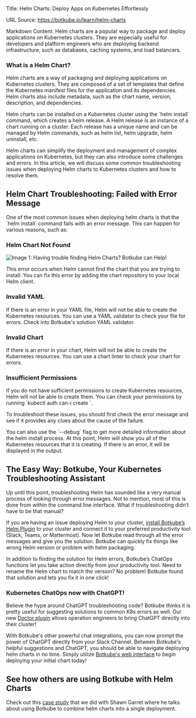 Title: Helm Charts: Deploy Apps on Kubernetes Effortlessly

URL Source: https://botkube.io/learn/helm-charts

Markdown Content:
Helm charts are a popular way to package and deploy applications on Kubernetes clusters. They are especially useful for developers and platform engineers who are deploying backend infrastructure, such as databases, caching systems, and load balancers.

### What is a Helm Chart?

Helm charts are a way of packaging and deploying applications on Kubernetes clusters. They are composed of a set of templates that define the Kubernetes manifest files for the application and its dependencies. Helm charts also include metadata, such as the chart name, version, description, and dependencies.

Helm charts can be installed on a Kubernetes cluster using the \`helm install\` command, which creates a helm release. A Helm release is an instance of a chart running on a cluster. Each release has a unique name and can be managed by Helm commands, such as helm list, helm upgrade, helm uninstall, etc.

Helm charts can simplify the deployment and management of complex applications on Kubernetes, but they can also introduce some challenges and errors. In this article, we will discuss some common troubleshooting issues when deploying Helm charts to Kubernetes clusters and how to resolve them.

**Helm Chart Troubleshooting: Failed with Error Message**
---------------------------------------------------------

One of the most common issues when deploying helm charts is that the \`helm install\` command fails with an error message. This can happen for various reasons, such as:

### **Helm Chart Not Found**

![Image 1: Having trouble finding Helm Charts? Botkube can Help!](https://assets-global.website-files.com/634fabb21508d6c9db9bc46f/64cd5fcfd7459365e603ef62_i6ThaPEWqaHz_8NN_9-oU7occjK6iNuOEiGAfDU1M9KgKCvXCBheOidD7bf262iNmcWW8Noma9zeuC_9cW3gp537myDP9QZCVNfluCU372ZmhkHnKwN6oQsCcGCIzXwRD0cOalluClSC0ONyOUPoqtc.png)

This error occurs when Helm cannot find the chart that you are trying to install. You can fix this error by adding the chart repository to your local Helm client.

### **Invalid YAML**

If there is an error in your YAML file, Helm will not be able to create the Kubernetes resources. You can use a YAML validator to check your file for errors. Check into Botkube's solution YAML validator.

### **Invalid Chart**

If there is an error in your chart, Helm will not be able to create the Kubernetes resources. You can use a chart linter to check your chart for errors.

### **Insufficient Permissions**

If you do not have sufficient permissions to create Kubernetes resources, Helm will not be able to create them. You can check your permissions by running \`kubectl auth can-i create <resource>\`.

To troubleshoot these issues, you should first check the error message and see if it provides any clues about the cause of the failure.

You can also use the \`--debug\` flag to get more detailed information about the helm install process. At this point, Helm will show you all of the Kubernetes resources that it is creating. If there is an error, it will be displayed in the output.

**The Easy Way: Botkube, Your Kubernetes Troubleshooting Assistant**
--------------------------------------------------------------------

Up until this point, troubleshooting Helm has sounded like a very manual process of looking through error messages. Not to mention, most of this is done from within the command line interface. What if troubleshooting didn’t have to be that manual?

If you are having an issue deploying Helm to your cluster, [install Botkube’s Helm Plugin](https://botkube.io/integration/helm) to your cluster and connect it to your preferred productivity tool (Slack, Teams, or Mattermost). Now let Botkube read through all the error messages and give you the solution. Botkube can quickly fix things like wrong Helm version or problem with helm packaging.

In addition to finding the solution for Helm errors, Botkube’s ChatOps functions let you take action directly from your productivity tool. Need to rename the Helm chart to match the version? No problem! Botkube found that solution and lets you fix it in one click!

### **Kubernetes ChatOps now with ChatGPT!**

Believe the hype around ChatGPT troubleshooting code? Botkube thinks it is pretty useful for suggesting solutions to common K8s errors as well. Our new [Doctor plugin](https://botkube.io/blog/use-chatgpt-to-troubleshoot-kubernetes-errors-with-botkubes-doctor) allows operation engineers to bring ChatGPT directly into their cluster!

With Botkube's other powerful chat integrations, you can now prompt the power of ChatGPT directly from your Slack Channel. Between Botkube's helpful suggestions and ChatGPT, you should be able to navigate deploying helm charts in no time. Simply utilize [Botkube's web interface](https://botkube.io/blog/step-by-step-tutorial-leveraging-botkubes-cloud-slack-feature-for-kubernetes-collaborative-troubleshooting) to begin deploying your initial chart today!

See how others are using Botkube with Helm Charts
-------------------------------------------------

Check out this [case study](https://botkube.io/case-studies/civo) that we did with Shawn Garret where he talks about using Botkube to combine helm charts into a single deployment.
